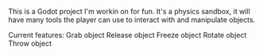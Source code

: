 This is a Godot project I'm workin on for fun.
It's a physics sandbox, it will have many tools the player can use to interact 
with and manipulate objects.

Current features:
    Grab object
    Release object
    Freeze object
    Rotate object
    Throw object
